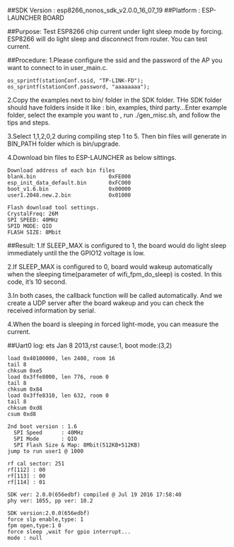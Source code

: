 ##SDK Version : esp8266_nonos_sdk_v2.0.0_16_07_19
##Platform : ESP-LAUNCHER BOARD

##Purpose:
Test ESP8266 chip current under light sleep mode by forcing. ESP8266 will do light sleep and disconnect from router. You can test current.

##Procedure:
1.Please configure the ssid and the password of the AP you want to connect to in user_main.c.

	os_sprintf(stationConf.ssid, "TP-LINK-FD");
	os_sprintf(stationConf.password, "aaaaaaaa");

2.Copy the examples next to bin/ folder in the SDK folder. THe SDK folder should have folders inside it like : bin, examples, third party...Enter example folder, select the example you want to , run ./gen_misc.sh, and follow the tips and steps.

3.Select 1,1,2,0,2 during compiling step 1 to 5. Then bin files will generate in BIN_PATH folder which is bin/upgrade.


4.Download bin files to ESP-LAUNCHER as below sittings.

	Download address of each bin files
	blank.bin						0xFE000
	esp_init_data_default.bin		0xFC000
	boot_v1.6.bin					0x00000
	user1.2048.new.2.bin			0x01000
	
	Flash download tool settings.
	CrystalFreq: 26M
	SPI SPEED: 40MHz
	SPID MODE: QIO
	FLASH SIZE: 8Mbit

##Result:
1.If SLEEP_MAX is configured to 1, the board would do light sleep immediately until the the GPIO12 voltage is low.

2.If SLEEP_MAX is configured to 0, board would wakeup automatically when the sleeping time(parameter of wifi_fpm_do_sleep) is costed. In this code, it’s 10 second.

3.In both cases, the callback function will be called automatically. And we create a UDP server after the board wakeup and you can check the received information by serial.

4.When the board is sleeping in forced light-mode, you can measure the current.

##Uart0 log:
	 ets Jan  8 2013,rst cause:1, boot mode:(3,2)

	load 0x40100000, len 2408, room 16 
	tail 8
	chksum 0xe5
	load 0x3ffe8000, len 776, room 0 
	tail 8
	chksum 0x84
	load 0x3ffe8310, len 632, room 0 
	tail 8
	chksum 0xd8
	csum 0xd8

	2nd boot version : 1.6
	  SPI Speed      : 40MHz
	  SPI Mode       : QIO
	  SPI Flash Size & Map: 8Mbit(512KB+512KB)
	jump to run user1 @ 1000

	rf cal sector: 251
	rf[112] : 00
	rf[113] : 00
	rf[114] : 01

	SDK ver: 2.0.0(656edbf) compiled @ Jul 19 2016 17:58:40
	phy ver: 1055, pp ver: 10.2

	SDK version:2.0.0(656edbf)
	force slp enable,type: 1
	fpm open,type:1 0
	force sleep ,wait for gpio interrupt...
	mode : null
	  
	 
